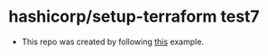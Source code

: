 # hashicorp/setup-terraform test7

- This repo was created by following [this](https://www.terraform.io/docs/github-actions/setup-terraform.html#github-actions-workflow-yaml) example.
